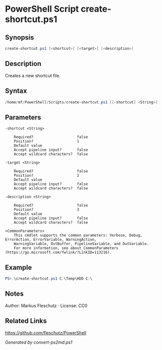 # PowerShell Script create-shortcut.ps1

## Synopsis
```powershell
create-shortcut.ps1 [<shortcut>] [<target>] [<description>]
```

## Description
Creates a new shortcut file.

## Syntax
```powershell
/home/mf/PowerShell/Scripts/create-shortcut.ps1 [[-shortcut] <String>] [[-target] <String>] [[-description] <String>] [<CommonParameters>]
```

## Parameters

```
-shortcut <String>
    
    Required?                    false
    Position?                    1
    Default value                
    Accept pipeline input?       false
    Accept wildcard characters?  false
```

```
-target <String>
    
    Required?                    false
    Position?                    2
    Default value                
    Accept pipeline input?       false
    Accept wildcard characters?  false
```

```
-description <String>
    
    Required?                    false
    Position?                    3
    Default value                
    Accept pipeline input?       false
    Accept wildcard characters?  false
```

```
<CommonParameters>
    This cmdlet supports the common parameters: Verbose, Debug, ErrorAction, ErrorVariable, WarningAction, 
    WarningVariable, OutBuffer, PipelineVariable, and OutVariable.
    For more information, see about_CommonParameters (https://go.microsoft.com/fwlink/?LinkID=113216).
```

## Example
```powershell
PS>.\create-shortcut.ps1 C:\Temp\HDD C:\
```


## Notes
Author: Markus Fleschutz · License: CC0

## Related Links
https://github.com/fleschutz/PowerShell

*Generated by convert-ps2md.ps1*

